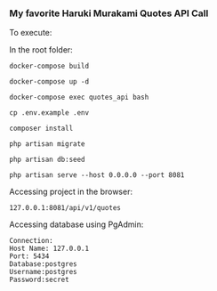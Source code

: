 ### My favorite Haruki Murakami Quotes API Call

To execute:

In the root folder:

```
docker-compose build
```

```
docker-compose up -d
```

```
docker-compose exec quotes_api bash
```

```
cp .env.example .env
```

```
composer install
```

```
php artisan migrate
```

```
php artisan db:seed
```

```
php artisan serve --host 0.0.0.0 --port 8081
```

Accessing project in the browser:

```
127.0.0.1:8081/api/v1/quotes
```

Accessing database using PgAdmin:

```
Connection:
Host Name: 127.0.0.1
Port: 5434
Database:postgres
Username:postgres
Password:secret
```
